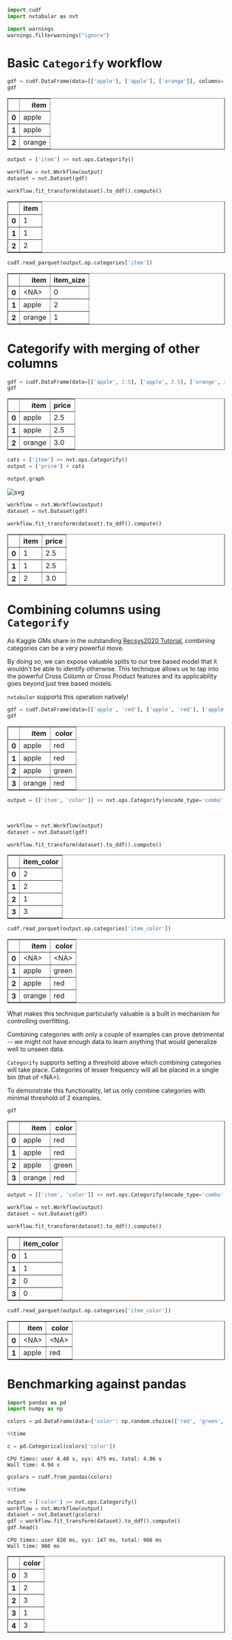 ```python
import cudf
import nvtabular as nvt

import warnings
warnings.filterwarnings("ignore")
```

# Basic `Categorify` workflow


```python
gdf = cudf.DataFrame(data=[['apple'], ['apple'], ['orange']], columns=['item'])
gdf
```




<div>
<style scoped>
    .dataframe tbody tr th:only-of-type {
        vertical-align: middle;
    }

    .dataframe tbody tr th {
        vertical-align: top;
    }

    .dataframe thead th {
        text-align: right;
    }
</style>
<table border="1" class="dataframe">
  <thead>
    <tr style="text-align: right;">
      <th></th>
      <th>item</th>
    </tr>
  </thead>
  <tbody>
    <tr>
      <th>0</th>
      <td>apple</td>
    </tr>
    <tr>
      <th>1</th>
      <td>apple</td>
    </tr>
    <tr>
      <th>2</th>
      <td>orange</td>
    </tr>
  </tbody>
</table>
</div>




```python
output = ['item'] >> nvt.ops.Categorify()
```


```python
workflow = nvt.Workflow(output)
dataset = nvt.Dataset(gdf)
```


```python
workflow.fit_transform(dataset).to_ddf().compute()
```




<div>
<style scoped>
    .dataframe tbody tr th:only-of-type {
        vertical-align: middle;
    }

    .dataframe tbody tr th {
        vertical-align: top;
    }

    .dataframe thead th {
        text-align: right;
    }
</style>
<table border="1" class="dataframe">
  <thead>
    <tr style="text-align: right;">
      <th></th>
      <th>item</th>
    </tr>
  </thead>
  <tbody>
    <tr>
      <th>0</th>
      <td>1</td>
    </tr>
    <tr>
      <th>1</th>
      <td>1</td>
    </tr>
    <tr>
      <th>2</th>
      <td>2</td>
    </tr>
  </tbody>
</table>
</div>




```python
cudf.read_parquet(output.op.categories['item'])
```




<div>
<style scoped>
    .dataframe tbody tr th:only-of-type {
        vertical-align: middle;
    }

    .dataframe tbody tr th {
        vertical-align: top;
    }

    .dataframe thead th {
        text-align: right;
    }
</style>
<table border="1" class="dataframe">
  <thead>
    <tr style="text-align: right;">
      <th></th>
      <th>item</th>
      <th>item_size</th>
    </tr>
  </thead>
  <tbody>
    <tr>
      <th>0</th>
      <td>&lt;NA&gt;</td>
      <td>0</td>
    </tr>
    <tr>
      <th>1</th>
      <td>apple</td>
      <td>2</td>
    </tr>
    <tr>
      <th>2</th>
      <td>orange</td>
      <td>1</td>
    </tr>
  </tbody>
</table>
</div>



# Categorify with merging of other columns


```python
gdf = cudf.DataFrame(data=[['apple', 2.5], ['apple', 2.5], ['orange', 3]], columns=['item', 'price'])
gdf
```




<div>
<style scoped>
    .dataframe tbody tr th:only-of-type {
        vertical-align: middle;
    }

    .dataframe tbody tr th {
        vertical-align: top;
    }

    .dataframe thead th {
        text-align: right;
    }
</style>
<table border="1" class="dataframe">
  <thead>
    <tr style="text-align: right;">
      <th></th>
      <th>item</th>
      <th>price</th>
    </tr>
  </thead>
  <tbody>
    <tr>
      <th>0</th>
      <td>apple</td>
      <td>2.5</td>
    </tr>
    <tr>
      <th>1</th>
      <td>apple</td>
      <td>2.5</td>
    </tr>
    <tr>
      <th>2</th>
      <td>orange</td>
      <td>3.0</td>
    </tr>
  </tbody>
</table>
</div>




```python
cats = ['item'] >> nvt.ops.Categorify()
output = ['price'] + cats
```


```python
output.graph
```




    
![svg](01_Categorify_files/01_Categorify_10_0.svg)
    




```python
workflow = nvt.Workflow(output)
dataset = nvt.Dataset(gdf)
```


```python
workflow.fit_transform(dataset).to_ddf().compute()
```




<div>
<style scoped>
    .dataframe tbody tr th:only-of-type {
        vertical-align: middle;
    }

    .dataframe tbody tr th {
        vertical-align: top;
    }

    .dataframe thead th {
        text-align: right;
    }
</style>
<table border="1" class="dataframe">
  <thead>
    <tr style="text-align: right;">
      <th></th>
      <th>item</th>
      <th>price</th>
    </tr>
  </thead>
  <tbody>
    <tr>
      <th>0</th>
      <td>1</td>
      <td>2.5</td>
    </tr>
    <tr>
      <th>1</th>
      <td>1</td>
      <td>2.5</td>
    </tr>
    <tr>
      <th>2</th>
      <td>2</td>
      <td>3.0</td>
    </tr>
  </tbody>
</table>
</div>



# Combining columns using `Categorify`

As Kaggle GMs share in the outstanding [Recsys2020 Tutorial](https://github.com/rapidsai/deeplearning/blob/main/RecSys2020Tutorial/03_1_CombineCategories.ipynb), combining categories can be a very powerful move.

By doing so, we can expose valuable splits to our tree based model that it wouldn't be able to identify otherwise. This technique allows us to tap into the powerful Cross Column or Cross Product features and its applicability goes beyond just tree based models.

`nvtabular` supports this operation natively!


```python
gdf = cudf.DataFrame(data=[['apple', 'red'], ['apple', 'red'], ['apple', 'green'], ['orange', 'red']], columns=['item', 'color'])
gdf
```




<div>
<style scoped>
    .dataframe tbody tr th:only-of-type {
        vertical-align: middle;
    }

    .dataframe tbody tr th {
        vertical-align: top;
    }

    .dataframe thead th {
        text-align: right;
    }
</style>
<table border="1" class="dataframe">
  <thead>
    <tr style="text-align: right;">
      <th></th>
      <th>item</th>
      <th>color</th>
    </tr>
  </thead>
  <tbody>
    <tr>
      <th>0</th>
      <td>apple</td>
      <td>red</td>
    </tr>
    <tr>
      <th>1</th>
      <td>apple</td>
      <td>red</td>
    </tr>
    <tr>
      <th>2</th>
      <td>apple</td>
      <td>green</td>
    </tr>
    <tr>
      <th>3</th>
      <td>orange</td>
      <td>red</td>
    </tr>
  </tbody>
</table>
</div>




```python
output = [['item', 'color']] >> nvt.ops.Categorify(encode_type='combo', ) # note the column selector to the left of `>>`
                                                                          # it is a list of lists!
                                                                          # the nested list denotes a column group
```


```python
workflow = nvt.Workflow(output)
dataset = nvt.Dataset(gdf)
```


```python
workflow.fit_transform(dataset).to_ddf().compute()
```




<div>
<style scoped>
    .dataframe tbody tr th:only-of-type {
        vertical-align: middle;
    }

    .dataframe tbody tr th {
        vertical-align: top;
    }

    .dataframe thead th {
        text-align: right;
    }
</style>
<table border="1" class="dataframe">
  <thead>
    <tr style="text-align: right;">
      <th></th>
      <th>item_color</th>
    </tr>
  </thead>
  <tbody>
    <tr>
      <th>0</th>
      <td>2</td>
    </tr>
    <tr>
      <th>1</th>
      <td>2</td>
    </tr>
    <tr>
      <th>2</th>
      <td>1</td>
    </tr>
    <tr>
      <th>3</th>
      <td>3</td>
    </tr>
  </tbody>
</table>
</div>




```python
cudf.read_parquet(output.op.categories['item_color'])
```




<div>
<style scoped>
    .dataframe tbody tr th:only-of-type {
        vertical-align: middle;
    }

    .dataframe tbody tr th {
        vertical-align: top;
    }

    .dataframe thead th {
        text-align: right;
    }
</style>
<table border="1" class="dataframe">
  <thead>
    <tr style="text-align: right;">
      <th></th>
      <th>item</th>
      <th>color</th>
    </tr>
  </thead>
  <tbody>
    <tr>
      <th>0</th>
      <td>&lt;NA&gt;</td>
      <td>&lt;NA&gt;</td>
    </tr>
    <tr>
      <th>1</th>
      <td>apple</td>
      <td>green</td>
    </tr>
    <tr>
      <th>2</th>
      <td>apple</td>
      <td>red</td>
    </tr>
    <tr>
      <th>3</th>
      <td>orange</td>
      <td>red</td>
    </tr>
  </tbody>
</table>
</div>



What makes this technique particularly valuable is a built in mechanism for controlling overfitting.

Combining categories with only a couple of examples can prove detrimental -- we might not have enough data to learn anything that would generalize well to unseen data.

`Categorify` supports setting a threshold above which combining categories will take place. Categories of lesser frequency will all be placed in a single bin (that of &lt;NA>).
    
To demonstrate this functionality, let us only combine categories with minimal threshold of 2 examples.


```python
gdf
```




<div>
<style scoped>
    .dataframe tbody tr th:only-of-type {
        vertical-align: middle;
    }

    .dataframe tbody tr th {
        vertical-align: top;
    }

    .dataframe thead th {
        text-align: right;
    }
</style>
<table border="1" class="dataframe">
  <thead>
    <tr style="text-align: right;">
      <th></th>
      <th>item</th>
      <th>color</th>
    </tr>
  </thead>
  <tbody>
    <tr>
      <th>0</th>
      <td>apple</td>
      <td>red</td>
    </tr>
    <tr>
      <th>1</th>
      <td>apple</td>
      <td>red</td>
    </tr>
    <tr>
      <th>2</th>
      <td>apple</td>
      <td>green</td>
    </tr>
    <tr>
      <th>3</th>
      <td>orange</td>
      <td>red</td>
    </tr>
  </tbody>
</table>
</div>




```python
output = [['item', 'color']] >> nvt.ops.Categorify(encode_type='combo', freq_threshold=2)
```


```python
workflow = nvt.Workflow(output)
dataset = nvt.Dataset(gdf)
```


```python
workflow.fit_transform(dataset).to_ddf().compute()
```




<div>
<style scoped>
    .dataframe tbody tr th:only-of-type {
        vertical-align: middle;
    }

    .dataframe tbody tr th {
        vertical-align: top;
    }

    .dataframe thead th {
        text-align: right;
    }
</style>
<table border="1" class="dataframe">
  <thead>
    <tr style="text-align: right;">
      <th></th>
      <th>item_color</th>
    </tr>
  </thead>
  <tbody>
    <tr>
      <th>0</th>
      <td>1</td>
    </tr>
    <tr>
      <th>1</th>
      <td>1</td>
    </tr>
    <tr>
      <th>2</th>
      <td>0</td>
    </tr>
    <tr>
      <th>3</th>
      <td>0</td>
    </tr>
  </tbody>
</table>
</div>




```python
cudf.read_parquet(output.op.categories['item_color'])
```




<div>
<style scoped>
    .dataframe tbody tr th:only-of-type {
        vertical-align: middle;
    }

    .dataframe tbody tr th {
        vertical-align: top;
    }

    .dataframe thead th {
        text-align: right;
    }
</style>
<table border="1" class="dataframe">
  <thead>
    <tr style="text-align: right;">
      <th></th>
      <th>item</th>
      <th>color</th>
    </tr>
  </thead>
  <tbody>
    <tr>
      <th>0</th>
      <td>&lt;NA&gt;</td>
      <td>&lt;NA&gt;</td>
    </tr>
    <tr>
      <th>1</th>
      <td>apple</td>
      <td>red</td>
    </tr>
  </tbody>
</table>
</div>



# Benchmarking against pandas


```python
import pandas as pd
import numpy as np
```


```python
colors = pd.DataFrame(data={'color': np.random.choice(['red', 'green', 'blue'], 100_000_000)})
```


```python
%%time

c = pd.Categorical(colors['color'])
```

    CPU times: user 4.48 s, sys: 475 ms, total: 4.96 s
    Wall time: 4.94 s



```python
gcolors = cudf.from_pandas(colors)
```


```python
%%time

output = ['color'] >> nvt.ops.Categorify()
workflow = nvt.Workflow(output)
dataset = nvt.Dataset(gcolors)
gdf = workflow.fit_transform(dataset).to_ddf().compute()
gdf.head()
```

    CPU times: user 820 ms, sys: 147 ms, total: 966 ms
    Wall time: 966 ms





<div>
<style scoped>
    .dataframe tbody tr th:only-of-type {
        vertical-align: middle;
    }

    .dataframe tbody tr th {
        vertical-align: top;
    }

    .dataframe thead th {
        text-align: right;
    }
</style>
<table border="1" class="dataframe">
  <thead>
    <tr style="text-align: right;">
      <th></th>
      <th>color</th>
    </tr>
  </thead>
  <tbody>
    <tr>
      <th>0</th>
      <td>3</td>
    </tr>
    <tr>
      <th>1</th>
      <td>2</td>
    </tr>
    <tr>
      <th>2</th>
      <td>3</td>
    </tr>
    <tr>
      <th>3</th>
      <td>1</td>
    </tr>
    <tr>
      <th>4</th>
      <td>3</td>
    </tr>
  </tbody>
</table>
</div>


